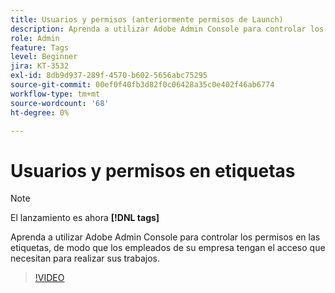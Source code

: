 ```yaml
---
title: Usuarios y permisos (anteriormente permisos de Launch)
description: Aprenda a utilizar Adobe Admin Console para controlar los permisos en las etiquetas, de modo que los empleados de su empresa tengan el acceso que necesitan para realizar sus trabajos.
role: Admin
feature: Tags
level: Beginner
jira: KT-3532
exl-id: 8db9d937-289f-4570-b602-5656abc75295
source-git-commit: 00ef0f40fb3d82f0c06428a35c0e402f46ab6774
workflow-type: tm+mt
source-wordcount: '68'
ht-degree: 0%

---
```


# Usuarios y permisos en etiquetas

>[!NOTE]
>
> El lanzamiento es ahora **[!DNL tags]**

Aprenda a utilizar Adobe Admin Console para controlar los permisos en las etiquetas, de modo que los empleados de su empresa tengan el acceso que necesitan para realizar sus trabajos.

>[!VIDEO](https://video.tv.adobe.com/v/28734/?learn=on)

